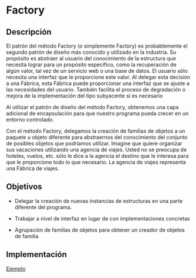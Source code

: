 # Factory

## Descripción

El patrón del método Factory (o simplemente Factory) es probablemente el segundo patrón de diseño más conocido y utilizado en la industria. Su propósito es abstraer al usuario del conocimiento de la estructura que necesita lograr para un propósito específico, como la recuperación de algún valor, tal vez de un servicio web o una base de datos. El usuario sólo necesita una interfaz que le proporcione este valor. Al delegar esta decisión a una Fábrica, esta Fábrica puede proporcionar una interfaz que se ajuste a las necesidades del usuario. También facilita el proceso de degradación o mejora de la implementación del tipo subyacente si es necesario

Al utilizar el patrón de diseño del método Factory, obtenemos una capa adicional de encapsulación para que nuestro programa pueda crecer en un entorno controlado. 

Con el método Factory, delegamos la creación de familias de objetos a un paquete u objeto diferente para abstraernos del conocimiento del conjunto de posibles objetos que podríamos utilizar. Imagine que quiere organizar sus vacaciones utilizando una agencia de viajes. Usted no se preocupa de hoteles, vuelos, etc. sólo le dice a la agencia el destino que le interesa para que le proporcione todo lo que necesario. La agencia de viajes representa una Fábrica de viajes.

## Objetivos

- Delegar la creación de nuevas instancias de estructuras en una parte diferente del programa. 

- Trabajar a nivel de interfaz en lugar de con implementaciones concretas 

- Agrupación de familias de objetos para obtener un creador de objetos de familia

## Implementación

[Ejemplo](./../examples/Factory/)
